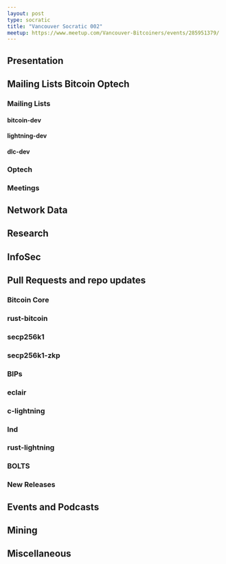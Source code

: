 ```yaml
---
layout: post
type: socratic
title: "Vancouver Socratic 002"
meetup: https://www.meetup.com/Vancouver-Bitcoiners/events/285951379/
---
```


## Presentation

## Mailing Lists  Bitcoin Optech

### Mailing Lists

#### bitcoin-dev

#### lightning-dev

#### dlc-dev

### Optech

### Meetings

## Network Data

## Research

## InfoSec

## Pull Requests and repo updates

### Bitcoin Core

### rust-bitcoin

### secp256k1

### secp256k1-zkp

### BIPs

### eclair

### c-lightning

### lnd

### rust-lightning

### BOLTS

### New Releases

## Events and Podcasts

## Mining

## Miscellaneous